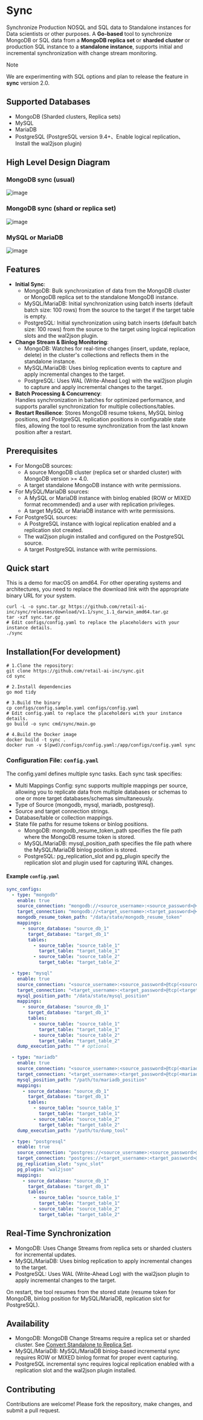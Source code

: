 # Sync

Synchronize Production NOSQL and SQL data to Standalone instances for Data scientists or other purposes. A **Go-based** tool to synchronize MongoDB or SQL data from a **MongoDB replica set** or **sharded cluster** or production SQL instance to a **standalone instance**, supports initial and incremental synchronization with change stream monitoring.

> [!NOTE]
> We are experimenting with SQL options and plan to release the feature in **sync** version 2.0.

## Supported Databases

- MongoDB (Sharded clusters, Replica sets)
- MySQL
- MariaDB 
- PostgreSQL (PostgreSQL version 9.4+、Enable logical replication、Install the wal2json plugin)

## High Level Design Diagram

### MongoDB sync (usual)
![image](https://github.com/user-attachments/assets/f600c3ae-a6bf-4d64-9a7b-6715456a146b)

### MongoDB sync (shard or replica set)

![image](https://github.com/user-attachments/assets/82cd3811-44bf-4d44-8ac8-9f32aace7a83)

### MySQL or MariaDB

![image](https://github.com/user-attachments/assets/65b23a4c-56db-4833-89a1-0f802af878bd)

## Features

- **Initial Sync**:
  - MongoDB: Bulk synchronization of data from the MongoDB cluster or MongoDB replica set to the standalone MongoDB instance.
  - MySQL/MariaDB: Initial synchronization using batch inserts (default batch size: 100 rows) from the source to the target if the target table is empty.
  - PostgreSQL: Initial synchronization using batch inserts (default batch size: 100 rows) from the source to the target using logical replication slots and the wal2json plugin.
- **Change Stream & Binlog Monitoring**:
  - MongoDB: Watches for real-time changes (insert, update, replace, delete) in the cluster's collections and reflects them in the standalone instance.
  - MySQL/MariaDB: Uses binlog replication events to capture and apply incremental changes to the target.
  - PostgreSQL: Uses WAL (Write-Ahead Log) with the wal2json plugin to capture and apply incremental changes to the target.
- **Batch Processing & Concurrency**:  
  Handles synchronization in batches for optimized performance, and supports parallel synchronization for multiple collections/tables.
- **Restart Resilience**: 
  Stores MongoDB resume tokens, MySQL binlog positions, and PostgreSQL replication positions in configurable state files, allowing the tool to resume synchronization from the last known position after a restart.

## Prerequisites
- For MongoDB sources:
  - A source MongoDB cluster (replica set or sharded cluster) with MongoDB version >= 4.0.
  - A target standalone MongoDB instance with write permissions.
- For MySQL/MariaDB sources:
  - A MySQL or MariaDB instance with binlog enabled (ROW or MIXED format recommended) and a user with replication privileges.
  - A target MySQL or MariaDB instance with write permissions.
- For PostgreSQL sources:
  - A PostgreSQL instance with logical replication enabled and a replication slot created.
  - The wal2json plugin installed and configured on the PostgreSQL source.
  - A target PostgreSQL instance with write permissions.

## Quick start

This is a demo for macOS on amd64. For other operating systems and architectures, you need to replace the download link with the appropriate binary URL for your system.
```
curl -L -o sync.tar.gz https://github.com/retail-ai-inc/sync/releases/download/v1.1/sync_1.1_darwin_amd64.tar.gz
tar -xzf sync.tar.gz
# Edit configs/config.yaml to replace the placeholders with your instance details.
./sync
```

## Installation(For development)

```
# 1.Clone the repository:
git clone https://github.com/retail-ai-inc/sync.git
cd sync

# 2.Install dependencies
go mod tidy

# 3.Build the binary
cp configs/config.sample.yaml configs/config.yaml
# Edit config.yaml to replace the placeholders with your instance details.
go build -o sync cmd/sync/main.go

# 4.Build the Docker image
docker build -t sync .
docker run -v $(pwd)/configs/config.yaml:/app/configs/config.yaml sync
```

### Configuration File: `config.yaml`


The config.yaml defines multiple sync tasks. Each sync task specifies:  
- Multi Mappings Config: sync supports multiple mappings per source, allowing you to replicate data from multiple databases or schemas to one or more target databases/schemas simultaneously. 
- Type of Source (mongodb, mysql, mariadb, postgresql).
- Source and target connection strings.
- Database/table or collection mappings.
- State file paths for resume tokens or binlog positions.
  - MongoDB: mongodb_resume_token_path specifies the file path where the MongoDB resume token is stored.
  - MySQL/MariaDB: mysql_position_path specifies the file path where the MySQL/MariaDB binlog position is stored.
  - PostgreSQL: pg_replication_slot and pg_plugin specify the replication slot and plugin used for capturing WAL changes.

#### Example `config.yaml`

```yaml
sync_configs:
  - type: "mongodb"
    enable: true
    source_connection: "mongodb://<source_username>:<source_password>@<source_host>:<source_port>"
    target_connection: "mongodb://<target_username>:<target_password>@<target_host>:<target_port>"
    mongodb_resume_token_path: "/data/state/mongodb_resume_token"
    mappings:
      - source_database: "source_db_1"
        target_database: "target_db_1"
        tables:
          - source_table: "source_table_1"
            target_table: "target_table_1"
          - source_table: "source_table_2"
            target_table: "target_table_2"

  - type: "mysql"
    enable: true
    source_connection: "<source_username>:<source_password>@tcp(<source_host>:<source_port>)/source_db"
    target_connection: "<target_username>:<target_password>@tcp(<target_host>:<target_port>)/target_db"
    mysql_position_path: "/data/state/mysql_position"
    mappings:
      - source_database: "source_db_1"
        target_database: "target_db_1"
        tables:
          - source_table: "source_table_1"
            target_table: "target_table_1"
          - source_table: "source_table_2"
            target_table: "target_table_2"
    dump_execution_path: "" # optional

  - type: "mariadb"
    enable: true
    source_connection: "<source_username>:<source_password>@tcp(<mariadb_source_host>:<mariadb_source_port>)/<source_database>"
    target_connection: "<target_username>:<target_password>@tcp(<mariadb_target_host>:<mariadb_target_port>)/<target_database>"
    mysql_position_path: "/path/to/mariadb_position"
    mappings:
      - source_database: "source_db_1"
        target_database: "target_db_1"
        tables:
          - source_table: "source_table_1"
            target_table: "target_table_1"
          - source_table: "source_table_2"
            target_table: "target_table_2"
    dump_execution_path: "/path/to/dump_tool"    

  - type: "postgresql"
    enable: true
    source_connection: "postgres://<source_username>:<source_password>@<pg_source_host>:<pg_source_port>/<source_db>?sslmode=disable"
    target_connection: "postgres://<target_username>:<target_password>@<pg_target_host>:<pg_target_port>/<target_db>?sslmode=disable"
    pg_replication_slot: "sync_slot"
    pg_plugin: "wal2json"
    mappings:
      - source_database: "source_db_1"
        target_database: "target_db_1"
        tables:
          - source_table: "source_table_1"
            target_table: "target_table_1"
          - source_table: "source_table_2"
            target_table: "target_table_2"   
```

## Real-Time Synchronization

- MongoDB: Uses Change Streams from replica sets or sharded clusters for incremental updates.
- MySQL/MariaDB: Uses binlog replication to apply incremental changes to the target.
- PostgreSQL: Uses WAL (Write-Ahead Log) with the wal2json plugin to apply incremental changes to the target.

On restart, the tool resumes from the stored state (resume token for MongoDB, binlog position for MySQL/MariaDB, replication slot for PostgreSQL).

## Availability  

- MongoDB: MongoDB Change Streams require a replica set or sharded cluster. See [Convert Standalone to Replica Set](https://www.mongodb.com/docs/manual/tutorial/convert-standalone-to-replica-set/).
- MySQL/MariaDB: MySQL/MariaDB binlog-based incremental sync requires ROW or MIXED binlog format for proper event capturing.
- PostgreSQL incremental sync requires logical replication enabled with a replication slot and the wal2json plugin installed.

## Contributing
Contributions are welcome! Please fork the repository, make changes, and submit a pull request.
